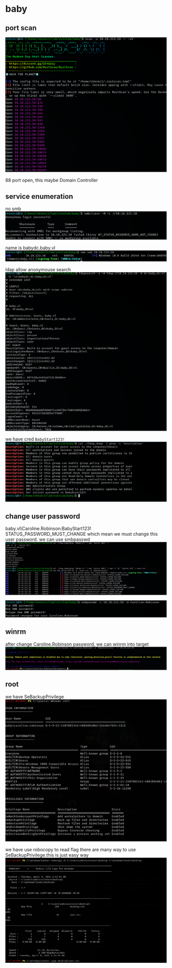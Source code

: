 # baby

## port scan

![](walkthrough_20240409112957889.png)

88 port open, this maybe Domain Controller

## service enumeration

no smb
![](walkthrough_20240409113225381.png)

name is babydc.baby.vl
![](walkthrough_20240409113316354.png)

ldap allow anonymouse search
![](walkthrough_20240409114101595.png)

we have cred `BabyStart123!`
![](walkthrough_20240409114243357.png)

## change user password

baby.vl\Caroline.Robinson:BabyStart123! STATUS_PASSWORD_MUST_CHANGE which mean we must change this user password. we can use smbpasswd
![](walkthrough_20240409114900271.png)

![](walkthrough_20240409115331101.png)

## winrm

after change Caroline.Robinson password, we can winrm into target
![](walkthrough_20240409115446480.png)

## root

we have SeBackupPrivilege
![](walkthrough_20240409115714797.png)

we have use robocopy to read flag
there are many way to use SeBackupPrivilege.this is just easy way
![](walkthrough_20240409122412671.png)
